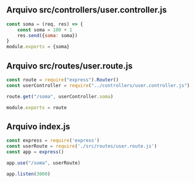 ## Arquivo src/controllers/user.controller.js

```js
const soma = (req, res) => {
    const soma = 100 + 1
    res.send({soma: soma})
}
module.exports = {soma}
```
## Arquivo src/routes/user.route.js

```js
const route = require("express").Router()
const userController = require("../controllers/user.controller.js")

route.get("/soma", userController.soma)

module.exports = route
```

## Arquivo index.js

```js
const express = require('express')
const userRoute = require('./src/routes/user.route.js')
const app = express()

app.use("/soma", userRoute)

app.listen(3000)
```
